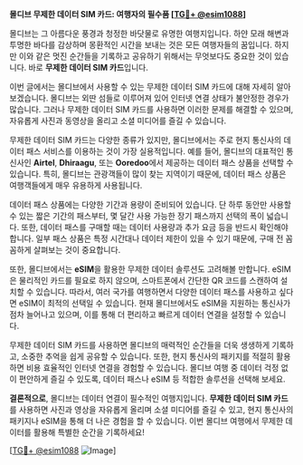 **몰디브 무제한 데이터 SIM 카드: 여행자의 필수품 [[TG💪+ @esim1088](https://t.me/s/esim1088)]**

몰디브는 그 아름다운 풍경과 청정한 바닷물로 유명한 여행지입니다. 하얀 모래 해변과 투명한 바다를 감상하며 몽환적인 시간을 보내는 것은 모든 여행자들의 꿈입니다. 하지만 이와 같은 멋진 순간들을 기록하고 공유하기 위해서는 무엇보다도 중요한 것이 있습니다. 바로 **무제한 데이터 SIM 카드**입니다. 

이번 글에서는 몰디브에서 사용할 수 있는 무제한 데이터 SIM 카드에 대해 자세히 알아보겠습니다. 몰디브는 외딴 섬들로 이루어져 있어 인터넷 연결 상태가 불안정한 경우가 많습니다. 그러나 무제한 데이터 SIM 카드를 사용하면 이러한 문제를 해결할 수 있으며, 자유롭게 사진과 동영상을 올리고 소셜 미디어를 즐길 수 있습니다.

무제한 데이터 SIM 카드는 다양한 종류가 있지만, 몰디브에서는 주로 현지 통신사의 데이터 패스 서비스를 이용하는 것이 가장 실용적입니다. 예를 들어, 몰디브의 대표적인 통신사인 **Airtel**, **Dhiraagu**, 또는 **Ooredoo**에서 제공하는 데이터 패스 상품을 선택할 수 있습니다. 특히, 몰디브는 관광객들이 많이 찾는 지역이기 때문에, 데이터 패스 상품은 여행객들에게 매우 유용하게 사용됩니다.

데이터 패스 상품에는 다양한 기간과 용량이 준비되어 있습니다. 단 하루 동안만 사용할 수 있는 짧은 기간의 패스부터, 몇 달간 사용 가능한 장기 패스까지 선택의 폭이 넓습니다. 또한, 데이터 패스를 구매할 때는 데이터 사용량과 추가 요금 등을 반드시 확인해야 합니다. 일부 패스 상품은 특정 시간대나 데이터 제한이 있을 수 있기 때문에, 구매 전 꼼꼼하게 살펴보는 것이 중요합니다.

또한, 몰디브에서는 **eSIM**을 활용한 무제한 데이터 솔루션도 고려해볼 만합니다. eSIM은 물리적인 카드를 필요로 하지 않으며, 스마트폰에서 간단한 QR 코드를 스캔하여 설치할 수 있습니다. 따라서, 여러 국가를 여행하면서 다양한 데이터 패스를 사용하고 싶다면 eSIM이 최적의 선택일 수 있습니다. 현재 몰디브에서도 eSIM을 지원하는 통신사가 점차 늘어나고 있으며, 이를 통해 더 편리하고 빠르게 데이터 연결을 설정할 수 있습니다.

무제한 데이터 SIM 카드를 사용하면 몰디브의 매력적인 순간들을 더욱 생생하게 기록하고, 소중한 추억을 쉽게 공유할 수 있습니다. 또한, 현지 통신사의 패키지를 적절히 활용하면 비용 효율적인 인터넷 연결을 경험할 수 있습니다. 몰디브 여행 중 데이터 걱정 없이 편안하게 즐길 수 있도록, 데이터 패스나 eSIM 등 적합한 솔루션을 선택해 보세요.

**결론적으로**, 몰디브는 데이터 연결이 필수적인 여행지입니다. **무제한 데이터 SIM 카드**를 사용하면 사진과 영상을 자유롭게 올리며 소셜 미디어를 즐길 수 있고, 현지 통신사의 패키지나 eSIM을 통해 더 나은 경험을 할 수 있습니다. 이번 몰디브 여행에서 무제한 데이터를 활용해 특별한 순간을 기록하세요! 

[[TG💪+ @esim1088](https://t.me/s/esim1088) ![Image](https://i.postimg.cc/Y0z9fWf4/image.png)]